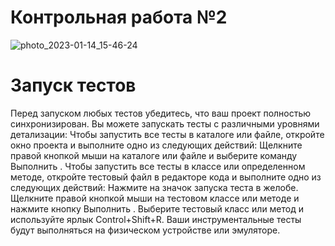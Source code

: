 # Контрольная работа №2
![photo_2023-01-14_15-46-24](https://user-images.githubusercontent.com/79315532/213648711-063e0d24-34e1-49a2-a94a-d8bfeb8a5171.jpg)
# Запуск тестов
Перед запуском любых тестов убедитесь, что ваш проект полностью синхронизирован. Вы можете запускать тесты с различными уровнями детализации: Чтобы запустить все тесты в каталоге или файле, откройте окно проекта и выполните одно из следующих действий: Щелкните правой кнопкой мыши на каталоге или файле и выберите команду Выполнить . Чтобы запустить все тесты в классе или определенном методе, откройте тестовый файл в редакторе кода и выполните одно из следующих действий: Нажмите на значок запуска теста в желобе. Щелкните правой кнопкой мыши на тестовом классе или методе и нажмите кнопку Выполнить . Выберите тестовый класс или метод и используйте ярлык Control+Shift+R. Ваши инструментальные тесты будут выполняться на физическом устройстве или эмуляторе.
